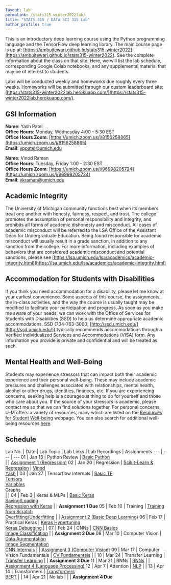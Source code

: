 ```yaml
---
layout: lab
permalink: /stats315-winter2022lab/
title: "STATS 315 / DATA SCI 315 Lab"
author_profile: true
---
```


This is an introductory deep learning course using the Python programming language and the TensorFlow deep learning library. The main course page is up at: [https://ambujtewari.github.io/stats315-winter2022](https://ambujtewari.github.io/stats315-winter2022). See the complete information about the class on that site. Here, we will list the lab schedule, corresponding Google Colab notebooks, and any supplemental material that may be of interest to students.

Labs will be conducted weekly and homeworks due roughly every three weeks. Homeworks will be submitted through our custom leaderboard site: [https://stats315-winter2022lab.herokuapp.com/](https://stats315-winter2022lab.herokuapp.com/). 

## GSI Information

**Name**: Yash Patel   
**Office Hours**: Monday, Wednesday 4:00 - 5:30 EST   
**Office Hours Zoom**: [https://umich.zoom.us/j/8156258865](https://umich.zoom.us/j/8156258865)   
**Email**: [yppatel@umich.edu](mailto:yppatel@umich.edu)   


**Name**: Vinod Raman  
**Office Hours**: Tuesday, Friday 1:00 - 2:30 EST   
**Office Hours Zoom**: [https://umich.zoom.us/j/96998205724](https://umich.zoom.us/j/96998205724)    
**Email**: [vkraman@umich.edu](mailto:vkraman@umich.edu)   

## Academic Integrity

The University of Michigan community functions best when its members treat one another with honesty, fairness, respect, and trust. The college promotes the assumption of personal responsibility and integrity, and prohibits all forms of academic dishonesty and misconduct. All cases of academic misconduct will be referred to the LSA Office of the Assistant Dean for Undergraduate Education. Being found responsible for academic misconduct will usually result in a grade sanction, in addition to any sanction from the college. For more information, including examples of behaviors that are considered academic misconduct and potential sanctions, please see [https://lsa.umich.edu/lsa/academics/academic-integrity.html](https://lsa.umich.edu/lsa/academics/academic-integrity.html)

## Accommodation for Students with Disabilities

If you think you need accommodation for a disability, please let me know at your earliest convenience. Some aspects of this course, the assignments, the in-class activities, and the way the course is usually taught may be modified to facilitate your participation and progress. As soon as you make me aware of your needs, we can work with the Office of Services for Students with Disabilities (SSD) to help us determine appropriate academic accommodations. SSD (734-763-3000; [http://ssd.umich.edu/](http://ssd.umich.edu/)) typically recommends accommodations through a Verified Individualized Services and Accommodations (VISA) form. Any information you provide is private and confidential and will be treated as such.

## Mental Health and Well-Being

Students may experience stressors that can impact both their academic experience and their personal well-being. These may include academic pressures and challenges associated with relationships, mental health, alcohol or other drugs, identities, finances, etc. If you are experiencing concerns, seeking help is a courageous thing to do for yourself and those who care about you. If the source of your stressors is academic, please contact me so that we can find solutions together. For personal concerns, U-M offers a variety of resources, many which are listed on the [Resources for Student Well-being](https://wellbeing.studentlife.umich.edu/resources-list) webpage. You can also search for additional well-being resources [here](https://wellbeing.studentlife.umich.edu/well-being-resources). 

## Schedule

Lab No. | Date | Lab Topic | Lab Links | Lab Recordings | Assignments
---         | ---  | ---
01     | Jan 13 | Python Review | [Basic Python](https://colab.research.google.com/drive/1nav4XhGq9hpUdYkwrMJs-c5sJ1VzqSy6?usp=sharing) <br/> |  | [Assignment 1 (Regression)](https://colab.research.google.com/drive/19b5qrXreqrkIeBP6ZC-sZT4AilWctO81?usp=sharing)
02     | Jan 20 | Regression | [Scikit-Learn & Regression](https://colab.research.google.com/github/jakevdp/PythonDataScienceHandbook/blob/master/notebooks/05.06-Linear-Regression.ipynb) | [Vinod](https://umich.zoom.us/rec/share/PNy-eOEFph4QdbFFufta_PpIaq8WE5o06j5sAdBB758K5imUv3l4bC7EFPhFBYqL.oU05XZHzyZIP0Ds7) <br /> [Yash](https://umich.zoom.us/rec/share/t_-k4ozHKVrQ4OdEn7ACm8ATXI_vhpQSVNYBMwb9qjIXei-H8cGysDTm-A004BMV.9Lhj0o0WyHbd90bz?startTime=1642707048000) | 
03     | Jan 27  | Tensorflow Internals | [Basic TF](https://colab.research.google.com/github/tensorflow/docs/blob/master/site/en/tutorials/quickstart/beginner.ipynb) <br/>  [Tensors](https://colab.research.google.com/github/tensorflow/docs/blob/master/site/en/guide/tensor.ipynb) <br/> [Variables](https://colab.research.google.com/github/tensorflow/docs/blob/master/site/en/guide/variable.ipynb) <br/> [Graphs](https://colab.research.google.com/github/tensorflow/docs/blob/master/site/en/guide/intro_to_graphs.ipynb) <br/> |  | 
04     | Feb 3 | Keras & MLPs | [Basic Keras](https://colab.research.google.com/github/tensorflow/docs/blob/snapshot-keras/site/en/guide/keras/sequential_model.ipynb) <br/> [Saving/Loading](https://colab.research.google.com/github/tensorflow/docs/blob/master/site/en/tutorials/keras/save_and_load.ipynb) <br/> [Regression with Keras](https://colab.research.google.com/github/tensorflow/docs/blob/master/site/en/tutorials/keras/regression.ipynb) |  | **Assignment 1 Due**
05     | Feb 10 | Training | [Training from Scratch](https://colab.research.google.com/github/tensorflow/docs/blob/snapshot-keras/site/en/guide/keras/writing_a_training_loop_from_scratch.ipynb) <br /> [Overfitting/Underfitting](https://colab.research.google.com/github/tensorflow/docs/blob/master/site/en/tutorials/keras/overfit_and_underfit.ipynb)  | | [Assignment 2 (Basic Deep Learning)](https://colab.research.google.com/drive/1ci9YPqRZU6Ar3c7Z1O0Rrn5BupJ40gg7?usp=sharing)
06     | Feb 17 | Practical Keras | [Keras Hypertuning](https://colab.research.google.com/github/tensorflow/docs/blob/master/site/en/tutorials/keras/keras_tuner.ipynb) <br /> [Keras Debugging](https://colab.research.google.com/github/keras-team/keras-io/blob/master/examples/keras_recipes/ipynb/debugging_tips.ipynb)  | | 
07     | Feb 24 | CNNs | [CNN Basics](https://colab.research.google.com/github/tensorflow/docs/blob/master/site/en/tutorials/images/cnn.ipynb) <br /> [Image Classification](https://colab.research.google.com/github/tensorflow/docs/blob/master/site/en/tutorials/images/classification.ipynb) |  | **Assignment 2 Due**
08     | Mar 10 | Computer Vision | [Data Augmentation](https://colab.research.google.com/github/tensorflow/docs/blob/master/site/en/tutorials/images/data_augmentation.ipynb) <br /> [Image Segmentation](https://colab.research.google.com/github/tensorflow/docs/blob/master/site/en/tutorials/images/segmentation.ipynb) <br /> [CNN Internals](https://colab.research.google.com/github/keras-team/keras-io/blob/master/examples/vision/ipynb/visualizing_what_convnets_learn.ipynb#scrollTo=JI7fr1VX0GU7)  | | [Assignment 3 (Computer Vision)](https://colab.research.google.com/drive/1y1zWhYVKXn1YfVm1s6wHSkTo0fvAYq3X?usp=sharing)
09     | Mar 17 | Computer Vision Fundamentals | [CV Fundamentals](https://colab.research.google.com/drive/1Al2xqnVEiOHeylVvux3P-_lRHHtUK-M7?usp=sharing)  |  | 
10     | Mar 24 | Transfer Learning | [Transfer Learning](https://colab.research.google.com/drive/1EWJKOD6_mr31c51qCEn4y4Yp7oagE6ou?usp=sharing) | | **Assignment 3 Due** 
11     | Mar 31 | RNNs | [RNNs](https://colab.research.google.com/drive/1yYX4lhG_1BNrbtfdD6eXTnXXR3h3g0EZ?usp=sharing) | | [Assignment 4 (Language Processing)](https://colab.research.google.com/drive/1VYlebJ0tC6WJ7kpGSq7dbWA84HDLqns6?usp=sharing)
12     | Apr 7 | Attention | [NLP](https://colab.research.google.com/drive/1HucQVq1wbrDdlBgP-cbhA6enjU160k6D?usp=sharing)  | | 
13     | Apr 14 | Transformers | [Transformers](https://colab.research.google.com/github/tensorflow/text/blob/master/docs/tutorials/transformer.ipynb) <br /> [BERT](https://colab.research.google.com/github/tensorflow/text/blob/master/docs/tutorials/classify_text_with_bert.ipynb) |  |
14     | Apr 21 | No lab |  | | **Assignment 4 Due**
